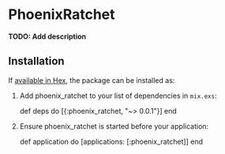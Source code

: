 # PhoenixRatchet

**TODO: Add description**

## Installation

If [available in Hex](https://hex.pm/docs/publish), the package can be installed as:

  1. Add phoenix_ratchet to your list of dependencies in `mix.exs`:

        def deps do
          [{:phoenix_ratchet, "~> 0.0.1"}]
        end

  2. Ensure phoenix_ratchet is started before your application:

        def application do
          [applications: [:phoenix_ratchet]]
        end


